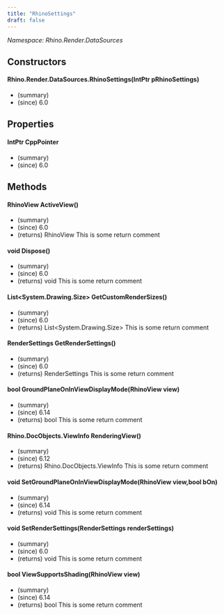 ```yaml
---
title: "RhinoSettings"
draft: false
---
```


*Namespace: Rhino.Render.DataSources*
## Constructors
#### Rhino.Render.DataSources.RhinoSettings(IntPtr pRhinoSettings)
- (summary) 
- (since) 6.0
## Properties
#### IntPtr CppPointer
- (summary) 
- (since) 6.0
## Methods
#### RhinoView ActiveView()
- (summary) 
- (since) 6.0
- (returns) RhinoView This is some return comment
#### void Dispose()
- (summary) 
- (since) 6.0
- (returns) void This is some return comment
#### List<System.Drawing.Size> GetCustomRenderSizes()
- (summary) 
- (since) 6.0
- (returns) List<System.Drawing.Size> This is some return comment
#### RenderSettings GetRenderSettings()
- (summary) 
- (since) 6.0
- (returns) RenderSettings This is some return comment
#### bool GroundPlaneOnInViewDisplayMode(RhinoView view)
- (summary) 
- (since) 6.14
- (returns) bool This is some return comment
#### Rhino.DocObjects.ViewInfo RenderingView()
- (summary) 
- (since) 6.12
- (returns) Rhino.DocObjects.ViewInfo This is some return comment
#### void SetGroundPlaneOnInViewDisplayMode(RhinoView view,bool bOn)
- (summary) 
- (since) 6.14
- (returns) void This is some return comment
#### void SetRenderSettings(RenderSettings renderSettings)
- (summary) 
- (since) 6.0
- (returns) void This is some return comment
#### bool ViewSupportsShading(RhinoView view)
- (summary) 
- (since) 6.14
- (returns) bool This is some return comment
